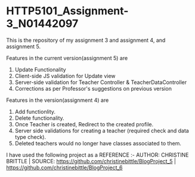 # HTTP5101_Assignment-3_N01442097
This is the repository of my assignment 3 and assignment 4, and assignment 5.

Features in the current version(assignment 5) are
  1. Update Functionality
  2. Client-side JS validation for Update view
  3. Server-side validation for Teacher Controller & TeacherDataController
  4. Corrections as per Professor's suggestions on previous version 

Features in the version(assignment 4) are
  1. Add functionlity.
  2. Delete functionality.
  3. Once Teacher is created, Redirect to the created profile.
  4. Server side validations for creating a teacher (required check and data type check).
  5. Deleted teachers would no longer have classes associated to them.


I have used the following project as a REFERENCE :- AUTHOR: CHRISTINE BRITTLE | SOURCE: https://github.com/christinebittle/BlogProject_5 | https://github.com/christinebittle/BlogProject_6

